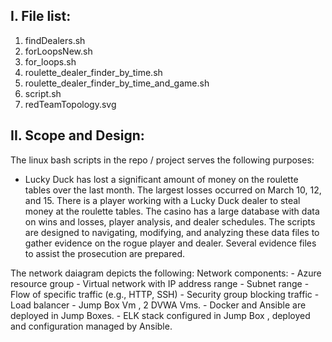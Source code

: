 I. File list:
------------

1. findDealers.sh
2. forLoopsNew.sh
3. for_loops.sh
4. roulette_dealer_finder_by_time.sh
5. roulette_dealer_finder_by_time_and_game.sh
6. script.sh
7. redTeamTopology.svg


II. Scope and Design:
--------------------
The linux bash scripts in the repo / project serves the following purposes:

* Lucky Duck has lost a significant amount of money on the roulette tables over the last month.
The largest losses occurred on March 10, 12, and 15.
There is a player working with a Lucky Duck dealer to steal money at the roulette tables.
The casino has a large database with data on wins and losses, player analysis, and dealer schedules.
The scripts are designed to navigating, modifying, and analyzing these data files to gather evidence on the rogue player and dealer.
Several evidence files to assist the prosecution are prepared.

The network daiagram depicts the following:
Network components:
     - Azure resource group
    - Virtual network with IP address range
    - Subnet range
    - Flow of specific traffic (e.g., HTTP, SSH)
    - Security group blocking traffic
    - Load balancer
    - Jump Box Vm , 2 DVWA Vms.
    - Docker and Ansible are deployed in Jump Boxes.
      - ELK stack configured in Jump Box , deployed and configuration managed by Ansible.




